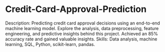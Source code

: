 # Credit-Card-Approval-Prediction
Description: Predicting credit card approval decisions using an end-to-end machine learning model. Explore the analysis, data preprocessing, feature engineering, and predictive insights behind this project. Achieved an 85% accuracy rate and gained valuable insights.  Skills: Data analysis, machine learning, SQL, Python, scikit-learn, pandas.
